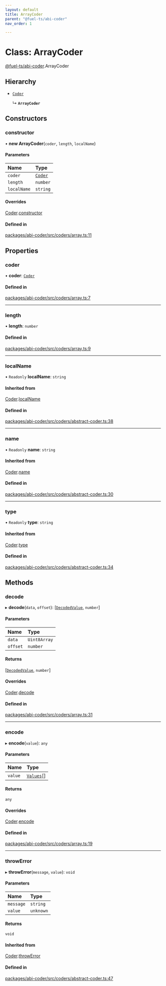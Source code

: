 ```yaml
---
layout: default
title: ArrayCoder
parent: "@fuel-ts/abi-coder"
nav_order: 1

---
```


# Class: ArrayCoder

[@fuel-ts/abi-coder](../index.md).ArrayCoder

## Hierarchy

- [`Coder`](Coder.md)

  ↳ **`ArrayCoder`**

## Constructors

### constructor

• **new ArrayCoder**(`coder`, `length`, `localName`)

#### Parameters

| Name | Type |
| :------ | :------ |
| `coder` | [`Coder`](Coder.md) |
| `length` | `number` |
| `localName` | `string` |

#### Overrides

[Coder](Coder.md).[constructor](Coder.md#constructor)

#### Defined in

[packages/abi-coder/src/coders/array.ts:11](https://github.com/FuelLabs/fuels-ts/blob/master/packages/abi-coder/src/coders/array.ts#L11)

## Properties

### coder

• **coder**: [`Coder`](Coder.md)

#### Defined in

[packages/abi-coder/src/coders/array.ts:7](https://github.com/FuelLabs/fuels-ts/blob/master/packages/abi-coder/src/coders/array.ts#L7)

___

### length

• **length**: `number`

#### Defined in

[packages/abi-coder/src/coders/array.ts:9](https://github.com/FuelLabs/fuels-ts/blob/master/packages/abi-coder/src/coders/array.ts#L9)

___

### localName

• `Readonly` **localName**: `string`

#### Inherited from

[Coder](Coder.md).[localName](Coder.md#localname)

#### Defined in

[packages/abi-coder/src/coders/abstract-coder.ts:38](https://github.com/FuelLabs/fuels-ts/blob/master/packages/abi-coder/src/coders/abstract-coder.ts#L38)

___

### name

• `Readonly` **name**: `string`

#### Inherited from

[Coder](Coder.md).[name](Coder.md#name)

#### Defined in

[packages/abi-coder/src/coders/abstract-coder.ts:30](https://github.com/FuelLabs/fuels-ts/blob/master/packages/abi-coder/src/coders/abstract-coder.ts#L30)

___

### type

• `Readonly` **type**: `string`

#### Inherited from

[Coder](Coder.md).[type](Coder.md#type)

#### Defined in

[packages/abi-coder/src/coders/abstract-coder.ts:34](https://github.com/FuelLabs/fuels-ts/blob/master/packages/abi-coder/src/coders/abstract-coder.ts#L34)

## Methods

### decode

▸ **decode**(`data`, `offset`): [[`DecodedValue`](../index.md#decodedvalue), `number`]

#### Parameters

| Name | Type |
| :------ | :------ |
| `data` | `Uint8Array` |
| `offset` | `number` |

#### Returns

[[`DecodedValue`](../index.md#decodedvalue), `number`]

#### Overrides

[Coder](Coder.md).[decode](Coder.md#decode)

#### Defined in

[packages/abi-coder/src/coders/array.ts:31](https://github.com/FuelLabs/fuels-ts/blob/master/packages/abi-coder/src/coders/array.ts#L31)

___

### encode

▸ **encode**(`value`): `any`

#### Parameters

| Name | Type |
| :------ | :------ |
| `value` | [`Values`](../index.md#values)[] |

#### Returns

`any`

#### Overrides

[Coder](Coder.md).[encode](Coder.md#encode)

#### Defined in

[packages/abi-coder/src/coders/array.ts:19](https://github.com/FuelLabs/fuels-ts/blob/master/packages/abi-coder/src/coders/array.ts#L19)

___

### throwError

▸ **throwError**(`message`, `value`): `void`

#### Parameters

| Name | Type |
| :------ | :------ |
| `message` | `string` |
| `value` | `unknown` |

#### Returns

`void`

#### Inherited from

[Coder](Coder.md).[throwError](Coder.md#throwerror)

#### Defined in

[packages/abi-coder/src/coders/abstract-coder.ts:47](https://github.com/FuelLabs/fuels-ts/blob/master/packages/abi-coder/src/coders/abstract-coder.ts#L47)
